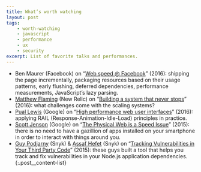```yaml
---
title: What’s worth watching
layout: post
tags:
    - worth-watching
    - javascript
    - performance
    - ux
    - security
excerpt: List of favorite talks and performances.
---
```


- Ben Maurer (Facebook) on “[Web speed @ Facebook](https://youtu.be/MlNGomWegCE)” (2016): shipping the page incrementally,
  packaging resources based on their usage patterns, early flushing, deferred dependencies, performance measurements,
  JavaScript’s lazy parsing.
- [Matthew Flaming](https://twitter.com/mflaming) (New Relic) on “[Building a system that never stops](https://youtu.be/SH8nNANNQ98)” (2016):
  what challenges come with the scaling systems?
- [Pual Lewis](https://twitter.com/aerotwist) (Google) on “[High performance web user interfaces](https://youtu.be/thNyy5eYfbc)” (2016):
  applying RAIL (Response-Animation-Idle-Load) principles in practice.
- [Scott Jenson](https://twitter.com/scottjenson) (Google) on “[The Physical Web is a Speed Issue](https://youtu.be/7H_E_ZbFAn0)” (2015):
  there is no need to have a gazillion of apps installed on your smartphone in order to interact with things around you.
- [Guy Podjarny](https://twitter.com/guypod) (Snyk) & [Assaf Hefet](https://twitter.com/assafhefetz) (Snyk)
  on “[Tracking Vulnerabilities in Your Third Party Code](https://youtu.be/iXA14OFXxZA)” (2015): these guys built a tool
  that helps you track and fix vulnerabilities in your Node.js application dependencies.
{:.post__content-list}
